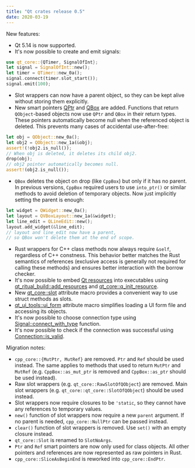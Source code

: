 ```yaml
---
title: "Qt crates release 0.5"
date: 2020-03-19
---
```

New features:

<!--more-->

- Qt 5.14 is now supported.
- It's now possible to create and emit signals:
```rust
use qt_core::{QTimer, SignalOfInt};
let signal = SignalOfInt::new();
let timer = QTimer::new_0a();
signal.connect(timer.slot_start());
signal.emit(100);
```
- Slot wrappers can now have a parent object, so they can be kept alive without storing them explicitly.
- New smart pointers [QPtr](https://docs.rs/qt_core/0.5.0-alpha.2/qt_core/struct.QPtr.html) and [QBox](https://docs.rs/qt_core/0.5.0-alpha.2/qt_core/struct.QBox.html) are added. Functions that return `QObject`-based objects now use `QPtr` and `QBox` in their return types. These pointers automatically become null when the referenced object is deleted. This prevents many cases of accidental use-after-free:
```rust
let obj = QObject::new_0a();
let obj2 = QObject::new_1a(&obj);
assert!(!obj2.is_null());
// When obj is deleted, it deletes its child obj2.
drop(obj);
// obj2 pointer automatically becomes null.
assert!(obj2.is_null());
```
- `QBox` deletes the object on drop (like `CppBox`) but only if it has no parent. In previous versions, `CppBox` required users to use `into_ptr()` or similar methods to avoid deletion of temporary objects. Now just implicitly setting the parent is enough:
```rust
let widget = QWidget::new_0a();
let layout = QVBoxLayout::new_1a(&widget);
let line_edit = QLineEdit::new();
layout.add_widget(&line_edit);
// layout and line_edit now have a parent,
// so QBox won't delete them at the end of scope.
```
- Rust wrappers for C++ class methods now always require `&self`, regardless of C++ constness. This behavior better matches the Rust semantics of references (exclusive access is generally not required for calling these methods) and ensures better interaction with the borrow checker.
- It's now possible to embed [Qt resources](https://doc.qt.io/qt-5/resources.html) into executables using [qt_ritual_build::add_resources](https://docs.rs/qt_ritual_build/0.5.0-alpha.1/qt_ritual_build/fn.add_resources.html) and [qt_core::q_init_resource](https://docs.rs/qt_core/0.5.0-alpha.2/qt_core/macro.q_init_resource.html).
- New [qt_core::slot](https://docs.rs/qt_core/0.5.0-alpha.2/qt_core/attr.slot.html) attribute macro provides a convenient way to use struct methods as slots.
- [qt_ui_tools::ui_form](https://docs.rs/qt_ui_tools/0.5.0-alpha.2/qt_ui_tools/attr.ui_form.html) attribute macro simplifies loading a UI form file and accessing its objects.
- It's now possible to choose connection type using [Signal::connect_with_type](https://docs.rs/qt_core/0.5.0-alpha.2/qt_core/struct.Signal.html#method.connect_with_type) function.
- It's now possible to check if the connection was successful using [Connection::is_valid](https://docs.rs/qt_core/0.5.0-alpha.2/qt_core/q_meta_object/struct.Connection.html#method.is_valid).

Migration notes:

- `cpp_core::{MutPtr, MutRef}` are removed. `Ptr` and `Ref` should be used instead. The same applies to methods that used to return `MutPtr` and `MutRef` (e.g. `CppBox::as_mut_ptr` is removed and `CppBox::as_ptr` should be used instead).
- Raw slot wrappers (e.g. `qt_core::RawSlotOfQObject`) are removed. Main slot wrappers (e.g. `qt_core::qt_core::SlotOfQObject`) should be used instead.
- Slot wrappers now require closures to be `'static`, so they cannot have any references to temporary values.
- `new()` function of slot wrappers now require a new `parent` argument. If no parent is needed, `cpp_core::NullPtr` can be passed instead.
- `clear()` function of slot wrappers is removed. Use `set()` with an empty closure instead.
- `qt_core::Slot` is renamed to `SlotNoArgs`.
- `Ptr` and `Ref` smart pointers are now only used for class objects. All other pointers and references are now represented as raw pointers in Rust.
- `cpp_core::SliceAsBeginEnd` is reworked into `cpp_core::EndPtr`.
 
